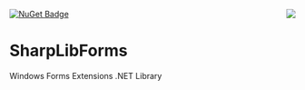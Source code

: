 [![NuGet Badge](https://buildstats.info/nuget/SharpLibForms)](https://www.nuget.org/packages/SharpLibForms/)
<img align="right" src="https://slions.visualstudio.com/_apis/public/build/definitions/ad16bbd0-a884-4787-8e3a-85daf30cca16/9/badge" />


# SharpLibForms
Windows Forms Extensions .NET Library

